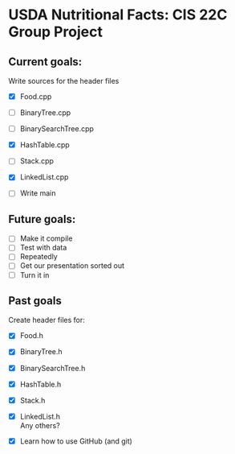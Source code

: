# USDA Nutritional Facts: CIS 22C Group Project

**Current goals:**
-----------------
Write sources for the header files
 - [x] Food.cpp
 - [ ] BinaryTree.cpp
 - [ ] BinarySearchTree.cpp 
 - [x] HashTable.cpp
 - [ ] Stack.cpp
 - [x] LinkedList.cpp  
  
- [ ] Write main  
  
**Future goals:**
-----------------
- [ ] Make it compile  
- [ ] Test with data  
- [ ] Repeatedly  
- [ ] Get our presentation sorted out  
- [ ] Turn it in  

**Past goals**
--------------
Create header files for:  
 - [x] Food.h
 - [x] BinaryTree.h
 - [x] BinarySearchTree.h 
 - [x] HashTable.h
 - [x] Stack.h
 - [x] LinkedList.h  
Any others?  
  
- [x] Learn how to use GitHub (and git)
